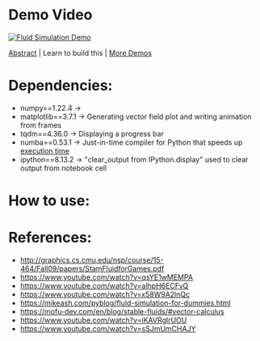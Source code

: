 # Demo Video

[![Fluid Simulation Demo](https://img.youtube.com/vi/IT1tAGbmo7s/0.jpg)](http://www.youtube.com/watch?v=IT1tAGbmo7s "Demo")

[Abstract](https://docs.google.com/document/d/1pzqSDQZk3UjY1u-vFIclgG8GAbaWim4plZKhYmruXnk/edit?usp=sharing) | Learn to build this | [More Demos](https://github.com/timothygao8710/fluid-simulation/tree/main/Demos)

# Dependencies:
- numpy==1.22.4 &rarr;
- matplotlib==3.7.1 &rarr; Generating vector field plot and writing animation from frames
- tqdm==4.36.0 &rarr; Displaying a progress bar
- numba==0.53.1 &rarr; Just-in-time compiler for Python that speeds up [execution time](https://www.youtube.com/watch?v=x58W9A2lnQc)
- ipython==8.13.2 &rarr; "clear_output from IPython.display" used to clear output from notebook cell

# How to use:

# References:
- http://graphics.cs.cmu.edu/nsp/course/15-464/Fall09/papers/StamFluidforGames.pdf
- https://www.youtube.com/watch?v=qsYE1wMEMPA
- https://www.youtube.com/watch?v=alhpH6ECFvQ
- https://www.youtube.com/watch?v=x58W9A2lnQc
- https://mikeash.com/pyblog/fluid-simulation-for-dummies.html
- https://mofu-dev.com/en/blog/stable-fluids/#vector-calculus
- https://www.youtube.com/watch?v=iKAVRgIrUOU
- https://www.youtube.com/watch?v=sSJmUmCHAJY

